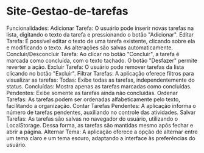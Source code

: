 ﻿# Site-Gestao-de-tarefas
Funcionalidades:
Adicionar Tarefa: O usuário pode inserir novas tarefas na lista, digitando o texto da tarefa e pressionando o botão "Adicionar".
Editar Tarefa: É possível editar o texto de uma tarefa existente, clicando sobre ela e modificando o texto. As alterações são salvas automaticamente.
Concluir/Desconcluir Tarefa: Ao clicar no botão "Concluir", a tarefa é marcada como concluída, com o texto tachado. O botão "Desfazer" permite reverter a ação.
Excluir Tarefa: O usuário pode remover tarefas da lista clicando no botão "Excluir".
Filtrar Tarefas: A aplicação oferece filtros para visualizar as tarefas:
Todas: Exibe todas as tarefas, independentemente do status.
Concluídas: Mostra apenas as tarefas marcadas como concluídas.
Pendentes: Exibe somente as tarefas ainda não concluídas.
Ordenar Tarefas: As tarefas podem ser ordenadas alfabeticamente pelo texto, facilitando a organização.
Contar Tarefas Pendentes: A aplicação informa o número de tarefas pendentes, auxiliando no controle das atividades.
Salvar Tarefas: As tarefas são salvas no navegador do usuário, utilizando o LocalStorage. Dessa forma, as tarefas são mantidas mesmo após fechar e abrir a página.
Alternar Tema: A aplicação oferece a opção de alternar entre um tema claro e um tema escuro, adaptando a interface às preferências do usuário.

